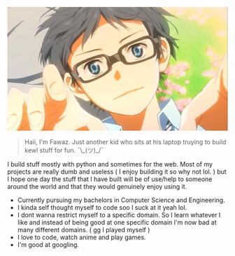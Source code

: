 ![Arima kousei](./src/kousei-arima.jpg)

> Haii, I'm Fawaz. Just another kid who sits at his laptop truying to build kewl stuff for fun. ¯\\\_(ツ)_/¯

I build stuff mostly with python and sometimes for the web. Most of my projects are really dumb and useless ( I enjoy building it so why not lol. ) but I hope one day the stuff that I have built will be of use/help to someone around the world and that they would genuinely enjoy using it.


- Currently pursuing my bachelors in Computer Science and Engineering.
- I kinda self thought myself to code soo I suck at it yeah lol.
- I dont wanna restrict myself to a specific domain. So I learn whatever I like and instead of being good at one specific domain I'm now bad at many different domains. ( gg I played myself )
- I love to code, watch anime and play games.
- I'm good at googling.
